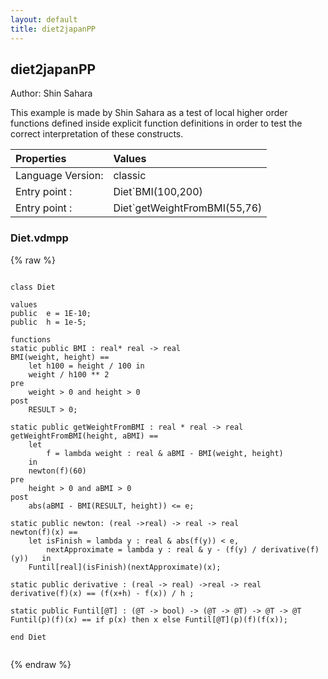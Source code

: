 ```yaml
---
layout: default
title: diet2japanPP
---
```


## diet2japanPP
Author: Shin Sahara


This example is made by Shin Sahara as a test of local higher order
functions defined inside explicit function definitions in order to
test the correct interpretation of these constructs.

| Properties | Values          |
| :------------ | :---------- |
|Language Version:| classic|
|Entry point     :| Diet`BMI(100,200)|
|Entry point     :| Diet`getWeightFromBMI(55,76)|


### Diet.vdmpp

{% raw %}
~~~
                                          
class Diet

values
public	e = 1E-10;
public	h = 1e-5;	

functions
static public BMI : real* real -> real
BMI(weight, height) ==
	let	h100 = height / 100	in
	weight / h100 ** 2
pre
	weight > 0 and height > 0
post
	RESULT > 0;
                            
static public getWeightFromBMI : real * real -> real
getWeightFromBMI(height, aBMI) ==
	let	
		f = lambda weight : real & aBMI - BMI(weight, height) 
	in
	newton(f)(60)
pre
	height > 0 and aBMI > 0
post
	abs(aBMI - BMI(RESULT, height)) <= e;
                            
static public newton: (real ->real) -> real -> real
newton(f)(x) ==
	let	isFinish = lambda y : real & abs(f(y)) < e,
		nextApproximate = lambda y : real & y - (f(y) / derivative(f)(y))	in
	Funtil[real](isFinish)(nextApproximate)(x);
                            
static public derivative : (real -> real) ->real -> real
derivative(f)(x) == (f(x+h) - f(x)) / h ;
                            
static public Funtil[@T] : (@T -> bool) -> (@T -> @T) -> @T -> @T
Funtil(p)(f)(x) == if p(x) then x else Funtil[@T](p)(f)(f(x));
                            
end Diet
                                                                        
~~~
{% endraw %}

